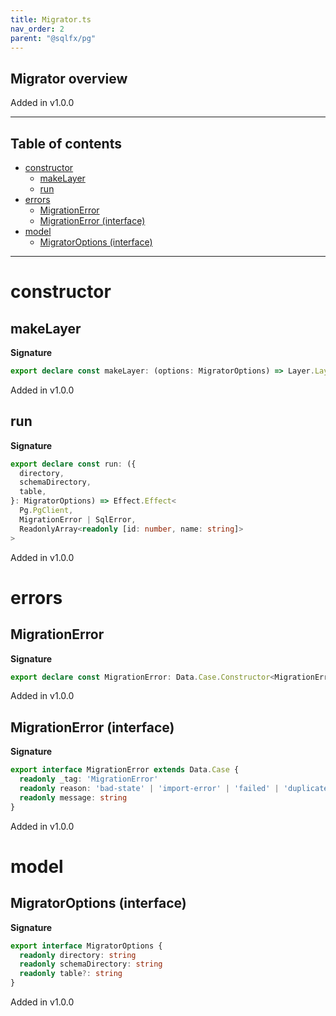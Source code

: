 ```yaml
---
title: Migrator.ts
nav_order: 2
parent: "@sqlfx/pg"
---
```


## Migrator overview

Added in v1.0.0

---

<h2 class="text-delta">Table of contents</h2>

- [constructor](#constructor)
  - [makeLayer](#makelayer)
  - [run](#run)
- [errors](#errors)
  - [MigrationError](#migrationerror)
  - [MigrationError (interface)](#migrationerror-interface)
- [model](#model)
  - [MigratorOptions (interface)](#migratoroptions-interface)

---

# constructor

## makeLayer

**Signature**

```ts
export declare const makeLayer: (options: MigratorOptions) => Layer.Layer<Pg.PgClient, MigrationError | SqlError, never>
```

Added in v1.0.0

## run

**Signature**

```ts
export declare const run: ({
  directory,
  schemaDirectory,
  table,
}: MigratorOptions) => Effect.Effect<
  Pg.PgClient,
  MigrationError | SqlError,
  ReadonlyArray<readonly [id: number, name: string]>
>
```

Added in v1.0.0

# errors

## MigrationError

**Signature**

```ts
export declare const MigrationError: Data.Case.Constructor<MigrationError, '_tag'>
```

Added in v1.0.0

## MigrationError (interface)

**Signature**

```ts
export interface MigrationError extends Data.Case {
  readonly _tag: 'MigrationError'
  readonly reason: 'bad-state' | 'import-error' | 'failed' | 'duplicates'
  readonly message: string
}
```

Added in v1.0.0

# model

## MigratorOptions (interface)

**Signature**

```ts
export interface MigratorOptions {
  readonly directory: string
  readonly schemaDirectory: string
  readonly table?: string
}
```

Added in v1.0.0
